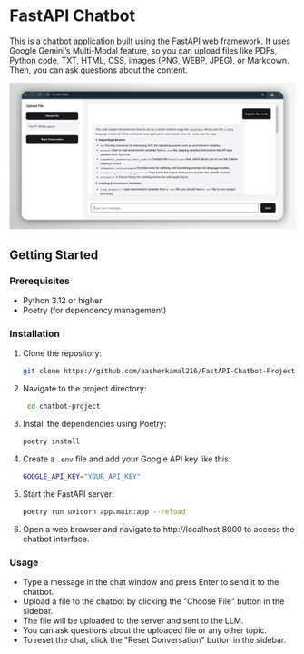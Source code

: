 # FastAPI Chatbot

This is a chatbot application built using the FastAPI web framework. It uses Google Gemini’s Multi-Modal feature, so you can upload files like PDFs, Python code, TXT, HTML, CSS, images (PNG, WEBP, JPEG), or Markdown. Then, you can ask questions about the content.

![alt text](assets/chatbot.jpg)
## Getting Started

### Prerequisites

- Python 3.12 or higher
- Poetry (for dependency management)

### Installation

1. Clone the repository:

   ```bash
   git clone https://github.com/aasherkamal216/FastAPI-Chatbot-Project.git
   ```
2. Navigate to the project directory:

   ```bash
    cd chatbot-project
   ```
3. Install the dependencies using Poetry:

   ```bash
   poetry install
   ```
4. Create a `.env` file and add your Google API key like this:

   ```bash
   GOOGLE_API_KEY="YOUR_API_KEY"
   ```

5. Start the FastAPI server:

   ```bash
   poetry run uvicorn app.main:app --reload
   ```
6. Open a web browser and navigate to http://localhost:8000 to access the chatbot interface.

### Usage
* Type a message in the chat window and press Enter to send it to the chatbot.
* Upload a file to the chatbot by clicking the "Choose File" button in the sidebar.
* The file will be uploaded to the server and sent to the LLM.
* You can ask questions about the uploaded file or any other topic.
* To reset the chat, click the "Reset Conversation" button in the sidebar.
